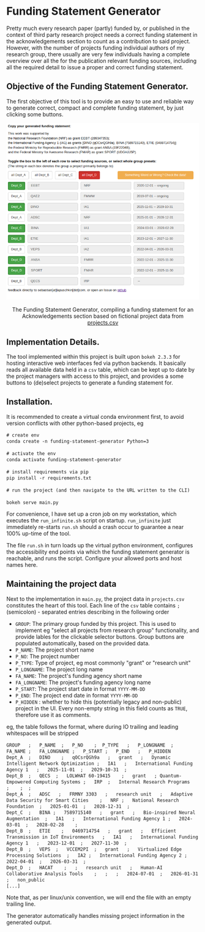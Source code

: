 # Funding Statement Generator
Pretty much every research paper (partly) funded by, or published in the context of third party research project needs a correct funding statement in the acknowledgements section to count as a contribution to said project. However, with the number of projects funding individual authors of my research group, there usually are very few individuals having a complete overview over all the for the publication relevant funding sources, including all the required detail to issue a proper and correct funding statement.

## Objective of the Funding Statement Generator.
The first objective of this tool is to provide an easy to use and reliable way to generate correct, compact and complete funding statement, by just clicking some buttons.

<div align="center">
<img src="doc/screenshot.png" width="600" alt="Example" />
<p>
The Funding Statement Generator, compiling a funding statement for an Acknowledgements section based on fictional project data from <a href="./projects.csv">projects.csv</a>
</div>

## Implementation Details.

The tool implemented within this project is built upon `bokeh 2.3.3` for hosting interactive web interfaces fed via python backends. It basically reads all available data held in a `csv` table, which can be kept up to date by the project managers with access to this project, and provides a some buttons to (de)select projects to generate a funding statement for.

## Installation.

It is recommended to create a virtual conda environment first, to avoid version conflicts with other python-based projects, eg

```
# create env
conda create -n funding-statement-generator Python=3

# activate the env
conda activate funding-statement-generator

# install requirements via pip
pip install -r requirements.txt

# run the project (and then navigate to the URL written to the CLI)

bokeh serve main.py
```

For convenience, I have set up a cron job on my workstation, which executes the `run_infinite.sh` script on startup. `run_infinite` just immediately re-starts `run.sh` should a crash occur to guarantee a near 100% up-time of the tool.

The file `run.sh` in turn loads up the virtual python environment, configures the accessibility end points via which the funding statement generator is reachable, and runs the script. Configure your allowed ports and host names here.



## Maintaining the project data

Next to the implementation in `main.py`, the project data in `projects.csv` constitutes the heart of this tool. Each line of the `csv` table contains `;` (semicolon) - separated entries describing in the following order

- `GROUP`: The primary group funded by this project. This is used to implement eg "select all projects from research group" functionality, and provide lables for the clickable selector buttons. Group buttons are populated automatically, based on the provided data.
- `P_NAME`: The project short name
- `P_NO`: The project number
- `P_TYPE`: Type of project, eg most commonly "grant" or "research unit"
- `P_LONGNAME`: The project long name
- `FA_NAME`: The project's funding agency short name
- `FA_LONGNAME`: The project's funding agency long name
- `P_START`: The project start date in format `YYYY-MM-DD`
- `P_END`: The project end date in format `YYYY-MM-DD`
- `P_HIDDEN` : whether to hide this (potentially legacy and non-public) project in the UI. Every non-empty string in this field counts as `TRUE`, therefore use it as comments.

eg, the table follows the format, where during IO trailing and leading whitespaces will be stripped
```
GROUP   ;   P_NAME  ;   P_NO    ;  P_TYPE   ;   P_LONGNAME  ;   FA_NAME ;   FA_LONGNAME ;   P_START ;   P_END   ;   P_HIDDEN
Dept_A  ;   DINO    ;   qOCsrQGh9a   ;   grant   ;   Dynamic Intelligent Network Optimization ;   IA1   ;   International Funding Agency 1   ;   2025-11-01  ;   2029-10-31  ;
Dept_B  ;   QECS  ;   LOLWHAT 60-19415    ;   grant   ; Quantum-Empowered Computing Systems ;   IRP  ;   Internal Research Programs    ;    ;  ;
Dept_A  ;   ADSC   ;   FRMNY 3303   ;   research unit   ;   Adaptive Data Security for Smart Cities    ;   NRF ;   National Research Foundation  ;   2025-01-01  ;   2028-12-31  ;
Dept_C  ;   BINA ;   7589715140   ;   grant   ;   Bio-inspired Neural Augmentation  ;   IA1   ;   International Funding Agency 1 ;   2024-03-01  ;   2028-02-28    ;
Dept_B  ;   ETIE    ;   0469714754   ;   grant   ;   Efficient Transmission in IoT Environments   ;   IA1   ;   International Funding Agency 1   ;   2023-12-01  ;   2027-11-30  ;
Dept_B  ;   VEPS  ;   VCCEM2PI  ;   grant   ;   Virtualized Edge Processing Solutions  ;   IA2 ;   International Funding Agency 2 ;   2022-04-01  ;   2026-03-31  ;
Dept_D  ;   HACAT    ;   ;   research unit   ;   Human-AI Collaborative Analysis Tools    ;   ;   ;   2024-07-01  ;   2026-01-31  ;   non_public
[...]

```

Note that, as per linux/unix convention, we will end the file with an empty trailing line.

The generator automatically handles missing project information in the generated output.


